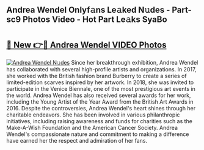 ## Andrea Wendel Onlyf𝚊ns Le𝚊ked N𝚞des - Part-sc9 Photos Video - Hot Part Le𝚊ks SyaBo

# <h2><a href="http://ab55457.deff.icu/?id=Andrea+Wendel">🔗 New 👉🔴 Andrea Wendel VIDEO Photos</a></h2>

[![Andrea Wendel N𝚞des](https://i.imgur.com/rIISA9y.gif)](http://ab55457.deff.icu/?id=Andrea+Wendel)
Since her breakthrough exhibition, Andrea Wendel has collaborated with several high-profile artists and organizations. In 2017, she worked with the British fashion brand Burberry to create a series of limited-edition scarves inspired by her artwork. In 2018, she was invited to participate in the Venice Biennale, one of the most prestigious art events in the world. Andrea Wendel has also received several awards for her work, including the Young Artist of the Year Award from the British Art Awards in 2016. Despite the controversies, Andrea Wendel's heart shines through her charitable endeavors. She has been involved in various philanthropic initiatives, including raising awareness and funds for charities such as the Make-A-Wish Foundation and the American Cancer Society. Andrea Wendel's compassionate nature and commitment to making a difference have earned her the respect and admiration of her fans.
